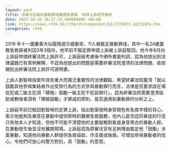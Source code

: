 ```yaml
---
layout: post
title: 涉黃大仙衝突暴動罪成義務急救員　申請上訴終院被拒
date: 2023-10-26 18:27:22.000000000 +08:00
link: https://news.rthk.hk/rthk/ch/component/k2/1725073-20231026.htm
categories: rthk
---
```


2019 年十一國慶黃大仙龍翔道示威衝突，11人被裁定暴動罪成，其中一名24歲義務急救員被判囚3年3個月，他早前不服定罪申請上訴被上訴庭駁回。他今年8月向上訴庭申請終審法院上訴許可，上訴庭經考慮後今頒布書面判詞，認為他提出到法律議題已有案例解釋，不認為他提出的問題是需要終審法院澄清的法律問題，故拒絕批出終審法院上訴許可證明書。

上訴人劉智峰指案件具有重大而廣泛重要性的法律觀點，希望終審法院釐清「就以鼓勵其他參與集結者作出受禁行為的方式參與暴動罪行而言，法律是否要求該在場從犯或二級主犯須『積極』鼓勵一級主犯干犯該罪行」，認為終審法院需要澄清協助或教唆者須有「積極鼓勵」才罪成的原則，是否適用到暴動罪的分析之上。

上訴庭早前已駁回劉智峰的定罪上訴，指出劉案發時身穿橙色有急救字樣的背心，表示他能夠及樂意在暴動中提供即時的醫療急救服務，他內心是否認同暴徒的行徑只有他本人才知道，但他不可能不清楚他的主要服務對象是身穿黑衣的暴動人群，在暴動發生後並沒有離開現場。上訴庭認為原審法官有足夠理由裁定他「鼓勵」涉案暴動，知道他向暴動人群提供急救協助、作支援或後盾，可增加參與暴動者的信心，令他們可放心向警方對抗，具「鼓勵」的意思。
